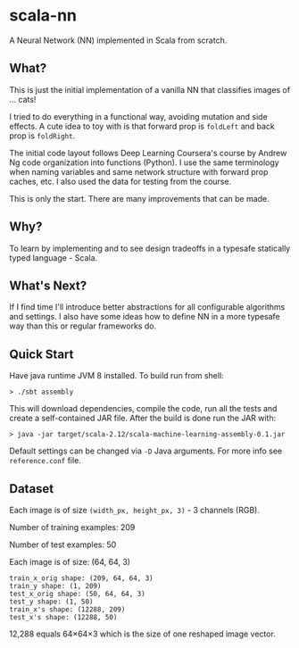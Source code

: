 # scala-nn
A Neural Network (NN) implemented in Scala from scratch.

## What?
This is just the initial implementation of a vanilla NN that classifies images of ... cats!

I tried to do everything in a functional way, avoiding mutation and side effects. A cute idea to toy with is that forward prop is `foldLeft` and back prop is `foldRight`.

The initial code layout follows Deep Learning Coursera's course by Andrew Ng code organization into functions (Python). I use the same terminology when naming variables and same network structure with forward prop caches, etc. I also used the data for testing from the course.

This is only the start. There are many improvements that can be made.

## Why?
To learn by implementing and to see design tradeoffs in a typesafe statically typed language - Scala.

## What's Next?
If I find time I'll introduce better abstractions for all configurable algorithms and settings. I also have some ideas how to define NN in a more typesafe way than this or regular frameworks do.

## Quick Start
Have java runtime JVM 8 installed. To build run from shell:

    > ./sbt assembly

This will download dependencies, compile the code, run all the tests and create a self-contained JAR file. After the build is done run the JAR with:

	> java -jar target/scala-2.12/scala-machine-learning-assembly-0.1.jar

Default settings can be changed via `-D` Java arguments. For more info see `reference.conf` file.

## Dataset
Each image is of size `(width_px, height_px, 3)` - 3 channels (RGB).

Number of training examples: 209

Number of test examples: 50

Each image is of size: (64, 64, 3)

    train_x_orig shape: (209, 64, 64, 3)
    train_y shape: (1, 209)
    test_x_orig shape: (50, 64, 64, 3)
    test_y shape: (1, 50) 
    train_x's shape: (12288, 209)
    test_x's shape: (12288, 50)

12,288 equals 64×64×3 which is the size of one reshaped image vector.
